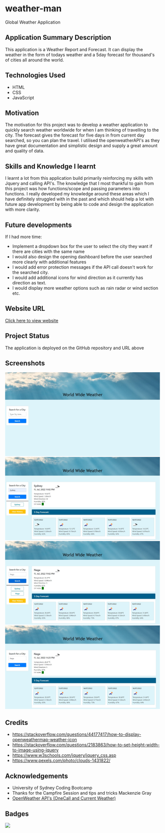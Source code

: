 # weather-man
Global Weather Application

## Application Summary Description  

This application is a Weather Report and Forecast. It can display the weather in the form of todays weather and a 5day forecast for thousand's of cities all around the world.  

## Technologies Used

- HTML
- CSS
- JavaScript

## Motivation 

The motivation for this project was to develop a weather application to quickly search weather worldwide for when I am thinking of travelling to the city. The forecast gives the forecast for five days in from current day searched, so you can plan the travel. I utilised the openweatherAPI's as they have great documentation and simplistic design and supply a great amount and quality of data.

## Skills and Knowledge I learnt 

I learnt a lot from this application build primarily reinforcing my skills with Jquery and calling API's. The knowledge that I most thankful to gain from this project was how functions/scope and passing parameters into functions. I really developed my knowledge around these areas which I have definitely struggled with in the past and which should help a lot with future app development by being able to code and design the application with more clarity.

## Future developments
If I had more time:
 - Implement a dropdown box for the user to select the city they want if there are cities with the same name
 - I would also design the opening dashboard before the user searched more clearly with additional features
 - I would add error protection messages if the API call doesn't work for the searched city. 
 - I would add additional icons for wind direction as it currently has direction as text.
 - I would display more weather options such as rain radar or wind section etc.

## Website URL
[Click here to view website](https://eljsteer.github.io/weather-man/)

## Project Status
The application is deployed on the GitHub repository and URL above

## Screenshots
![Screenshot-1](assets/media/Screenshot-1.jpg)
![Screenshot-2](assets/media/Screenshot-2.jpg)
![Screenshot-3](assets/media/Screenshot-3.jpg)
![Screenshot-4](assets/media/Screenshot-4.jpg)

## Credits
- https://stackoverflow.com/questions/44177417/how-to-display-openweathermap-weather-icon
- https://stackoverflow.com/questions/2183863/how-to-set-height-width-to-image-using-jquery
- https://www.w3schools.com/jquery/jquery_css.asp
- https://www.pexels.com/photo/clouds-1431822/

## Acknowledgements
- University of Sydney Coding Bootcamp 
- Thanks for the Campfire Session and tips and tricks Mackenzie Gray 
- [OpenWeather API's (OneCall and Current Weather)](https://openweathermap.org/api)

## Badges
[![](https://data.jsdelivr.com/v1/package/npm/dayjs/badge)](https://www.jsdelivr.com/package/npm/dayjs)
